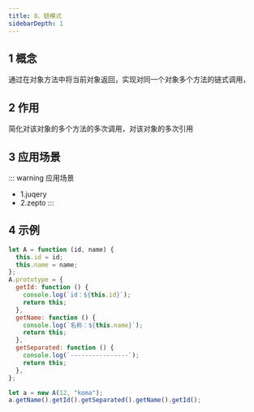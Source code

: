 ```yaml
---
title: 8、链模式
sidebarDepth: 1
---
```


## 1 概念

通过在对象方法中将当前对象返回，实现对同一个对象多个方法的链式调用，

## 2 作用

简化对该对象的多个方法的多次调用，对该对象的多次引用

## 3 应用场景

::: warning 应用场景

- 1.juqery
- 2.zepto
  :::

## 4 示例

```js
let A = function (id, name) {
  this.id = id;
  this.name = name;
};
A.prototype = {
  getId: function () {
    console.log(`id：${this.id}`);
    return this;
  },
  getName: function () {
    console.log(`名称：${this.name}`);
    return this;
  },
  getSeparated: function () {
    console.log(`----------------`);
    return this;
  },
};

let a = new A(12, "koma");
a.getName().getId().getSeparated().getName().getId();
```
